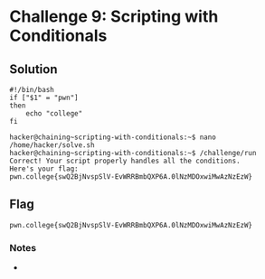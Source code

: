 # Challenge 9: Scripting with Conditionals

## Solution

```
#!/bin/bash
if ["$1" = "pwn"]
then
    echo "college"
fi
```

```
hacker@chaining~scripting-with-conditionals:~$ nano /home/hacker/solve.sh
hacker@chaining~scripting-with-conditionals:~$ /challenge/run
Correct! Your script properly handles all the conditions.
Here's your flag:
pwn.college{swQ2BjNvspSlV-EvWRRBmbQXP6A.0lNzMDOxwiMwAzNzEzW}
```
## Flag
`pwn.college{swQ2BjNvspSlV-EvWRRBmbQXP6A.0lNzMDOxwiMwAzNzEzW}`
### Notes
-